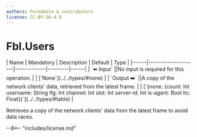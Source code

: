 ```yaml
---
authors: Formabble & contributors
license: CC-BY-SA-4.0
---
```



# Fbl.Users

<div class="sh-parameters" markdown="1">
| Name | Mandatory | Description | Default | Type |
|------|---------------------|-------------|---------|------|
| `⬅️ Input` ||No input is required for this operation. | | [`None`](../../types/#none) |
| `Output ➡️` ||A copy of the network clients' data, retrieved from the latest frame. | | [`{none: {count: Int username: String lfg: Int channel: Int slot: Int server-id: Int is-agent: Bool ltc: Float}}`](../../types/#table) |

</div>

Retrieves a copy of the network clients' data from the latest frame to avoid data races.

--8<-- "includes/license.md"

